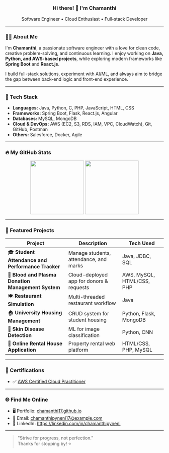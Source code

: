<h3 align="center">Hi there! 👋 I'm Chamanthi</h3>
<p align="center">Software Engineer • Cloud Enthusiast • Full-stack Developer</p>

---

### 👩‍💻 About Me

I'm **Chamanthi**, a passionate software engineer with a love for clean code, creative problem-solving, and continuous learning. I enjoy working on **Java, Python, and AWS-based projects**, while exploring modern frameworks like **Spring Boot** and **React.js**.

I build full-stack solutions, experiment with AI/ML, and always aim to bridge the gap between back-end logic and front-end experience.

---

### 💼 Tech Stack

- **Languages:** Java, Python, C, PHP, JavaScript, HTML, CSS  
- **Frameworks:** Spring Boot, Flask, React.js, Angular  
- **Databases:** MySQL, MongoDB  
- **Cloud & DevOps:** AWS (EC2, S3, RDS, IAM, VPC, CloudWatch), Git, GitHub, Postman  
- **Others:** Salesforce, Docker, Agile

---

### 🔥 My GitHub Stats

<p align="center">
  <img src="https://github-readme-stats.vercel.app/api?username=chamanthi17&show_icons=true&theme=tokyonight" height="170" />
  <img src="https://github-readme-streak-stats.herokuapp.com/?user=chamanthi17&theme=tokyonight" height="170"/>
</p>

---

### 🚀 Featured Projects

| Project | Description | Tech Used |
|--------|-------------|-----------|
| 🎓 **Student Attendance and Performance Tracker** | Manage students, attendance, and marks | Java, JDBC, SQL |
| 💉 **Blood and Plasma Donation Management System** | Cloud-deployed app for donors & requests | AWS, MySQL, HTML/CSS, PHP |
| 🍽️ **Restaurant Simulation** | Multi-threaded restaurant workflow | Java |
| 🏠 **University Housing Management** | CRUD system for student housing | Python, Flask, MongoDB |
| 🧠 **Skin Disease Detection** | ML for image classification | Python, CNN |
| 🏡 **Online Rental House Application** | Property rental web platform | HTML/CSS, PHP, MySQL |

---

### 🏅 Certifications

- ✅ [AWS Certified Cloud Practitioner](https://www.credly.com/badges/7ac5aaef-978f-4c16-bf3a-c9a39a7b99d6/public_url)

---

### 🌐 Find Me Online

- 🖥️ Portfolio: [chamanthi17.github.io](https://chamanthi17.github.io/)
- 📧 Email: chamanthipyneni17@example.com
- 💼 LinkedIn: https://linkedin.com/in/chamanthipyneni

---

> "Strive for progress, not perfection."  
> Thanks for stopping by! ⭐

